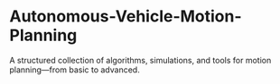 # Autonomous-Vehicle-Motion-Planning
A structured collection of algorithms, simulations, and tools for motion planning—from basic to advanced.
